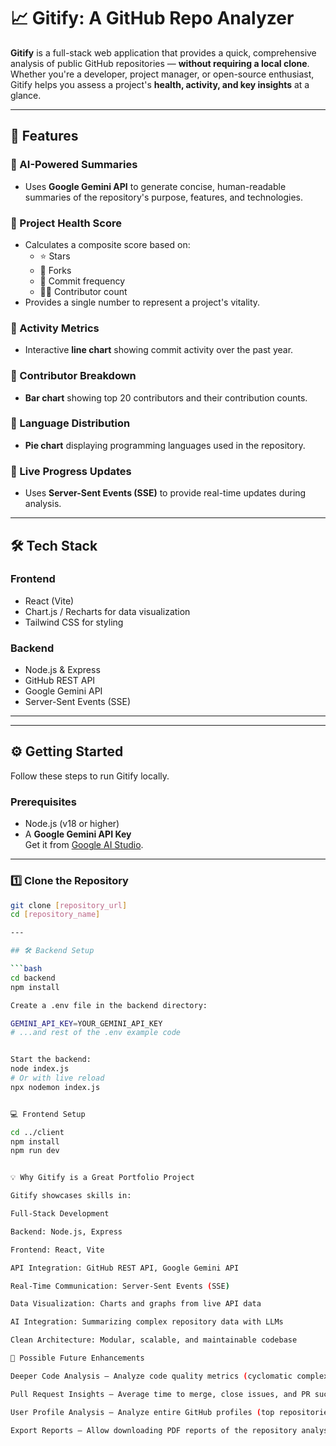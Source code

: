 # 📈 Gitify: A GitHub Repo Analyzer

**Gitify** is a full-stack web application that provides a quick, comprehensive analysis of public GitHub repositories — **without requiring a local clone**.  
Whether you're a developer, project manager, or open-source enthusiast, Gitify helps you assess a project's **health, activity, and key insights** at a glance.

---

## 🚀 Features

### 🔹 AI-Powered Summaries
- Uses **Google Gemini API** to generate concise, human-readable summaries of the repository's purpose, features, and technologies.

### 🔹 Project Health Score
- Calculates a composite score based on:
  - ⭐ Stars
  - 🍴 Forks
  - 📅 Commit frequency
  - 👨‍💻 Contributor count  
- Provides a single number to represent a project's vitality.

### 🔹 Activity Metrics
- Interactive **line chart** showing commit activity over the past year.

### 🔹 Contributor Breakdown
- **Bar chart** showing top 20 contributors and their contribution counts.

### 🔹 Language Distribution
- **Pie chart** displaying programming languages used in the repository.

### 🔹 Live Progress Updates
- Uses **Server-Sent Events (SSE)** to provide real-time updates during analysis.

---

## 🛠️ Tech Stack

### **Frontend**
- React (Vite)
- Chart.js / Recharts for data visualization
- Tailwind CSS for styling

### **Backend**
- Node.js & Express
- GitHub REST API
- Google Gemini API
- Server-Sent Events (SSE)

---


---

## ⚙️ Getting Started

Follow these steps to run Gitify locally.

### **Prerequisites**
- Node.js (v18 or higher)
- A **Google Gemini API Key**  
  Get it from [Google AI Studio](https://aistudio.google.com/).

---

### 1️⃣ Clone the Repository
```bash
git clone [repository_url]
cd [repository_name]

---

## 🛠 Backend Setup

```bash
cd backend
npm install

Create a .env file in the backend directory:

GEMINI_API_KEY=YOUR_GEMINI_API_KEY
# ...and rest of the .env example code


Start the backend:
node index.js
# Or with live reload
npx nodemon index.js


💻 Frontend Setup

cd ../client
npm install
npm run dev


💡 Why Gitify is a Great Portfolio Project

Gitify showcases skills in:

Full-Stack Development

Backend: Node.js, Express

Frontend: React, Vite

API Integration: GitHub REST API, Google Gemini API

Real-Time Communication: Server-Sent Events (SSE)

Data Visualization: Charts and graphs from live API data

AI Integration: Summarizing complex repository data with LLMs

Clean Architecture: Modular, scalable, and maintainable codebase

🔮 Possible Future Enhancements

Deeper Code Analysis – Analyze code quality metrics (cyclomatic complexity, duplication, etc.).

Pull Request Insights – Average time to merge, close issues, and PR success rates.

User Profile Analysis – Analyze entire GitHub profiles (top repositories, contributions, top languages).

Export Reports – Allow downloading PDF reports of the repository analysis.